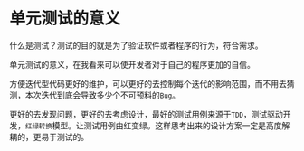 # 单元测试的意义

什么是测试？测试的目的就是为了验证软件或者程序的行为，符合需求。

单元测试的意义，在我看来可以使开发者对于自己的程序更加的自信。

方便迭代型代码更好的维护，可以更好的去控制每个迭代的影响范围，而不用去猜测，本次迭代到底会导致多少个不可预料的`Bug`。

更好的去发现问题，更好的去考虑设计，最好的测试用例来源于`TDD`，测试驱动开发，`红绿转换`模型。让测试用例由红变绿。这样思考出来的设计方案一定是高度解耦的，更易于测试的。

